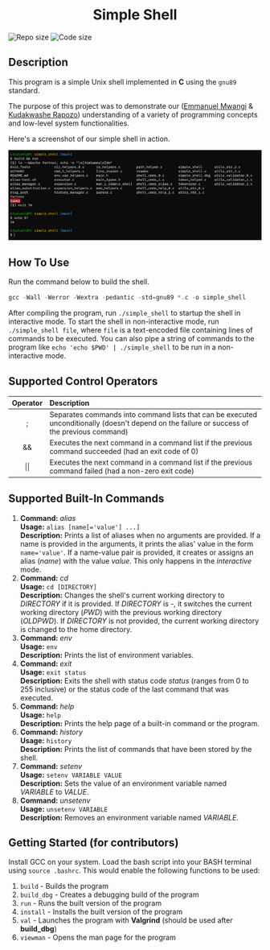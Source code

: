 <h1 style="text-align: center">Simple Shell</h1>

![Repo size](https://img.shields.io/github/repo-size/Kuda-ux/simple_shell)
![Code size](https://img.shields.io/github/languages/code-size/Kuda-ux/simple_shell.svg)

## Description

This program is a simple Unix shell implemented in __C__ using the `gnu89` standard.

The purpose of this project was to demonstrate our ([Emmanuel Mwangi](https://github.com/Emmanuel-Munubi) & [Kudakwashe Rapozo](https://github.com/Kuda-ux)) understanding of a variety of programming concepts and low-level system functionalities.
<br/>

Here's a screenshot of our simple shell in action.

<img src="./readme/img-0.png"/>

## How To Use

Run the command below to build the shell.

```powershell
gcc -Wall -Werror -Wextra -pedantic -std=gnu89 *.c -o simple_shell
```

After compiling the program, run `./simple_shell` to startup the shell in interactive mode. To start the shell in non-interactive mode, run `./simple_shell file`, where `file` is a text-encoded file containing lines of commands to be executed. You can also pipe a string of commands to the program like `echo 'echo $PWD' | ./simple_shell` to be run in a non-interactive mode.

## Supported Control Operators

| Operator | Description |
|:--:|:--|
| ; | Separates commands into command lists that can be executed unconditionally (doesn't depend on the failure or success of the previous command) |
| && | Executes the next command in a command list if the previous command succeeded (had an exit code of 0) |
| \|\| | Executes the next command in a command list if the previous command failed (had a non-zero exit code) |

## Supported Built-In Commands

1. **Command:** *alias*<br/>**Usage:** `alias [name[='value'] ...]`<br/>**Description:** Prints a list of aliases when no arguments are provided. If a name is provided in the arguments, it prints the alias' value in the form `name='value'`. If a name-value pair is provided, it creates or assigns an alias (*name*) with the value *value*. This only happens in the *interactive* mode.
2. **Command:** *cd*<br/>**Usage:** `cd [DIRECTORY]`<br/>**Description:** Changes the shell's current working directory to *DIRECTORY* if it is provided. If *DIRECTORY* is *-*, it switches the current working directory (*PWD*) with the previous working directory (*OLDPWD*). If *DIRECTORY* is not provided, the current working directory is changed to the home directory.
3. **Command:** *env*<br/>**Usage:** `env`<br/>**Description:** Prints the list of environment variables.
4. **Command:** *exit*<br/>**Usage:** `exit status`<br/>**Description:** Exits the shell with status code *status* (ranges from 0 to 255 inclusive) or the status code of the last command that was executed.
5. **Command:** *help*<br/>**Usage:** `help`<br/>**Description:** Prints the help page of a built-in command or the program.
6. **Command:** *history*<br/>**Usage:** `history`<br/>**Description:** Prints the list of commands that have been stored by the shell.
7. **Command:** *setenv*<br/>**Usage:** `setenv VARIABLE VALUE`<br/>**Description:** Sets the value of an environment variable named *VARIABLE* to *VALUE*.
8. **Command:** *unsetenv*<br/>**Usage:** `unsetenv VARIABLE`<br/>**Description:** Removes an environment variable named *VARIABLE*.

## Getting Started (for contributors)

Install GCC on your system.
Load the bash script into your BASH terminal using `source .bashrc`. This would enable the following functions to be used:

1. `build` - Builds the program
2. `build_dbg` - Creates a debugging build of the program
3. `run` - Runs the built version of the program
4. `install` - Installs the built version of the program
5. `val` - Launches the program with **Valgrind** (should be used after **build_dbg**)
6. `viewman` - Opens the man page for the program
